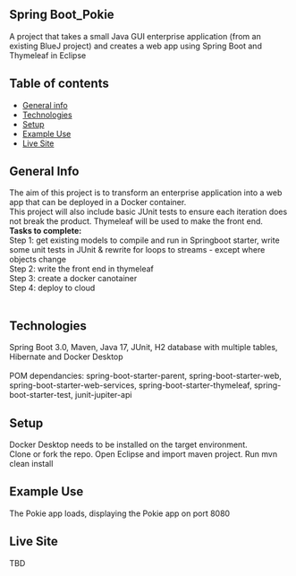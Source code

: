 
## Spring Boot_Pokie
A project that takes a small Java GUI enterprise application (from an existing BlueJ project) and creates a web app using Spring Boot and Thymeleaf in Eclipse
## Table of contents
* [General info](#general-info)
* [Technologies](#technologies)
* [Setup](#setup)
* [Example Use](#example-use)
* [Live Site](#live-site)

## General Info
The aim of this project is to transform an enterprise application into a web app that can be deployed in a Docker container. <br>
This project will also include basic JUnit tests to ensure each iteration does not break the product. Thymeleaf will be used to make the front end. <br>
<b>Tasks to complete: </b><br>
Step 1: get existing models to compile and run in Springboot starter, write some unit tests in JUnit & rewrite for loops to streams - except where objects change<br>
Step 2: write the front end in thymeleaf <br>
Step 3: create a docker canotainer <br>
Step 4: deploy to cloud <br>
<br>
## Technologies
Spring Boot 3.0, Maven, Java 17, JUnit, H2 database with multiple tables, Hibernate and Docker Desktop <br>
<br>
POM dependancies: spring-boot-starter-parent, spring-boot-starter-web, spring-boot-starter-web-services, spring-boot-starter-thymeleaf, spring-boot-starter-test, junit-jupiter-api <br>
## Setup
Docker Desktop needs to be installed on the target environment.  <br>
Clone or fork the repo. Open Eclipse and import maven project. Run mvn clean install <br>

## Example Use
The Pokie app loads, displaying the Pokie app on port 8080<br>
 
## Live Site
TBD<br>
